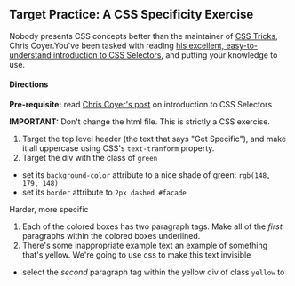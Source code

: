 ## Target Practice: A CSS Specificity Exercise

Nobody presents CSS concepts better than the maintainer of [CSS Tricks](http://css-tricks.com/), Chris Coyer.You've been tasked with reading [his excellent, easy-to-understand introduction to CSS Selectors](http://css-tricks.com/how-css-selectors-work/), and putting your knowledge to use.

#### Directions

__Pre-requisite:__ read [Chris Coyer's post](http://css-tricks.com/how-css-selectors-work/) on introduction to CSS Selectors

__IMPORTANT:__ Don't change the html file. This is strictly a CSS exercise.


1. Target the top level header (the text that says "Get Specific"), and make it all uppercase using CSS's `text-tranform` property.
1. Target the div with the class of `green`
  - set its `background-color` attribute to a nice shade of green: `rgb(148, 179, 148)`
  - set its `border` attribute to `2px dashed #facade`




Harder, more specific
1. Each of the colored boxes has two paragraph tags. Make all of the *first* paragraphs within the colored boxes underlined.
1. There's some inappropriate example text an example of something that's yellow. We're going to use css to make this text invisible
  - select the *second* paragraph tag within the yellow div of class `yellow` to 
